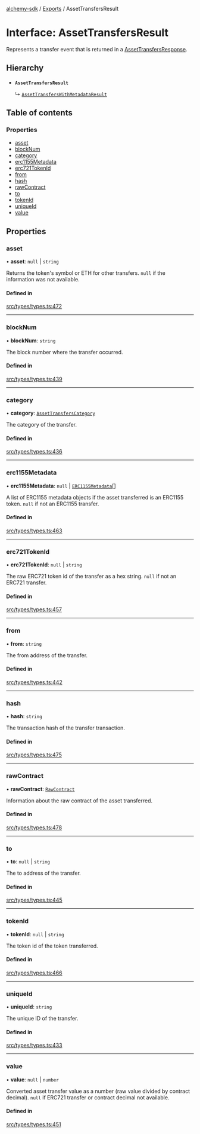 [alchemy-sdk](../README.md) / [Exports](../modules.md) / AssetTransfersResult

# Interface: AssetTransfersResult

Represents a transfer event that is returned in a [AssetTransfersResponse](AssetTransfersResponse.md).

## Hierarchy

- **`AssetTransfersResult`**

  ↳ [`AssetTransfersWithMetadataResult`](AssetTransfersWithMetadataResult.md)

## Table of contents

### Properties

- [asset](AssetTransfersResult.md#asset)
- [blockNum](AssetTransfersResult.md#blocknum)
- [category](AssetTransfersResult.md#category)
- [erc1155Metadata](AssetTransfersResult.md#erc1155metadata)
- [erc721TokenId](AssetTransfersResult.md#erc721tokenid)
- [from](AssetTransfersResult.md#from)
- [hash](AssetTransfersResult.md#hash)
- [rawContract](AssetTransfersResult.md#rawcontract)
- [to](AssetTransfersResult.md#to)
- [tokenId](AssetTransfersResult.md#tokenid)
- [uniqueId](AssetTransfersResult.md#uniqueid)
- [value](AssetTransfersResult.md#value)

## Properties

### asset

• **asset**: ``null`` \| `string`

Returns the token's symbol or ETH for other transfers. `null` if the
information was not available.

#### Defined in

[src/types/types.ts:472](https://github.com/alchemyplatform/alchemy-sdk-js/blob/5fad342/src/types/types.ts#L472)

___

### blockNum

• **blockNum**: `string`

The block number where the transfer occurred.

#### Defined in

[src/types/types.ts:439](https://github.com/alchemyplatform/alchemy-sdk-js/blob/5fad342/src/types/types.ts#L439)

___

### category

• **category**: [`AssetTransfersCategory`](../enums/AssetTransfersCategory.md)

The category of the transfer.

#### Defined in

[src/types/types.ts:436](https://github.com/alchemyplatform/alchemy-sdk-js/blob/5fad342/src/types/types.ts#L436)

___

### erc1155Metadata

• **erc1155Metadata**: ``null`` \| [`ERC1155Metadata`](ERC1155Metadata.md)[]

A list of ERC1155 metadata objects if the asset transferred is an ERC1155
token. `null` if not an ERC1155 transfer.

#### Defined in

[src/types/types.ts:463](https://github.com/alchemyplatform/alchemy-sdk-js/blob/5fad342/src/types/types.ts#L463)

___

### erc721TokenId

• **erc721TokenId**: ``null`` \| `string`

The raw ERC721 token id of the transfer as a hex string. `null` if not an
ERC721 transfer.

#### Defined in

[src/types/types.ts:457](https://github.com/alchemyplatform/alchemy-sdk-js/blob/5fad342/src/types/types.ts#L457)

___

### from

• **from**: `string`

The from address of the transfer.

#### Defined in

[src/types/types.ts:442](https://github.com/alchemyplatform/alchemy-sdk-js/blob/5fad342/src/types/types.ts#L442)

___

### hash

• **hash**: `string`

The transaction hash of the transfer transaction.

#### Defined in

[src/types/types.ts:475](https://github.com/alchemyplatform/alchemy-sdk-js/blob/5fad342/src/types/types.ts#L475)

___

### rawContract

• **rawContract**: [`RawContract`](RawContract.md)

Information about the raw contract of the asset transferred.

#### Defined in

[src/types/types.ts:478](https://github.com/alchemyplatform/alchemy-sdk-js/blob/5fad342/src/types/types.ts#L478)

___

### to

• **to**: ``null`` \| `string`

The to address of the transfer.

#### Defined in

[src/types/types.ts:445](https://github.com/alchemyplatform/alchemy-sdk-js/blob/5fad342/src/types/types.ts#L445)

___

### tokenId

• **tokenId**: ``null`` \| `string`

The token id of the token transferred.

#### Defined in

[src/types/types.ts:466](https://github.com/alchemyplatform/alchemy-sdk-js/blob/5fad342/src/types/types.ts#L466)

___

### uniqueId

• **uniqueId**: `string`

The unique ID of the transfer.

#### Defined in

[src/types/types.ts:433](https://github.com/alchemyplatform/alchemy-sdk-js/blob/5fad342/src/types/types.ts#L433)

___

### value

• **value**: ``null`` \| `number`

Converted asset transfer value as a number (raw value divided by contract
decimal). `null` if ERC721 transfer or contract decimal not available.

#### Defined in

[src/types/types.ts:451](https://github.com/alchemyplatform/alchemy-sdk-js/blob/5fad342/src/types/types.ts#L451)
